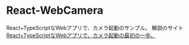 # React-WebCamera
React+TypeScriptなWebアプリで、カメラ起動のサンプル。
解説のサイト
[React+TypeScriptなWebアプリで、カメラ起動の最初の一歩。](https://zenn.dev/rg687076/articles/4cd68e06c839ba)
